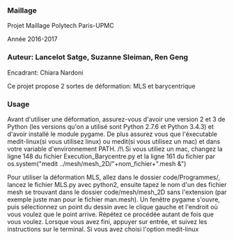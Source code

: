 ### Maillage

Projet Maillage
Polytech Paris-UPMC

Année 2016-2017

### Auteur: Lancelot Satge, Suzanne Sleiman, Ren Geng
Encadrant: Chiara Nardoni

Ce projet propose 2 sortes de déformation: MLS et barycentrique

### Usage

Avant d'utiliser une déformation, assurez-vous d'avoir une version 2 et 3 de Python (les versions qu'on a utilisé sont Python 2.7.6 et Python 3.4.3) et d'avoir installé le module pygame. De plus assurez vous que l'éxecutable medit-linux(si vous utilisez linux) ou medit(si vous utilisez un mac) et dans votre variable d'environnement PATH.
/!\ Si vous utiliez un mac, changez la ligne 148 du fichier Execution_Barycentre.py et la ligne 161 du fichier par os.system("medit ../mesh/mesh_2D/"+nom_fichier+".mesh &")

Pour utiliser la déformation MLS, allez dans le dossier code/Programmes/, lancez le fichier MLS.py avec python2, ensuite tapez le nom d'un des fichier mesh se trouvant dans le dossier code/mesh/mesh_2D sans l'extension (par exemple juste man pour le fichier man.mesh).
Un fenêtre pygame s'ouvre, puis sélectionnez un point du dessin	avec le clique gauche et l'endroit où vous voulez que le point arrive.
Répétez ce procédée autant de fois que vous voulez.
Lorsque vous avez fini, appuyer sur entrée, et suivez les instructions sur le terminal.
Si vous avez choisi l'option medit-linux
